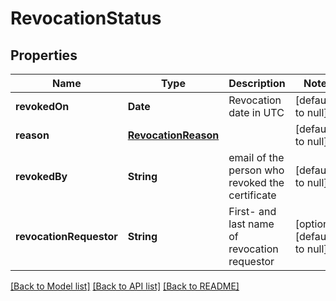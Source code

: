 # RevocationStatus
## Properties

| Name | Type | Description | Notes |
|------------ | ------------- | ------------- | -------------|
| **revokedOn** | **Date** | Revocation date in UTC | [default to null] |
| **reason** | [**RevocationReason**](RevocationReason.md) |  | [default to null] |
| **revokedBy** | **String** | email of the person who revoked the certificate | [default to null] |
| **revocationRequestor** | **String** | First- and last name of revocation requestor | [optional] [default to null] |

[[Back to Model list]](../README.md#documentation-for-models) [[Back to API list]](../README.md#documentation-for-api-endpoints) [[Back to README]](../README.md)

